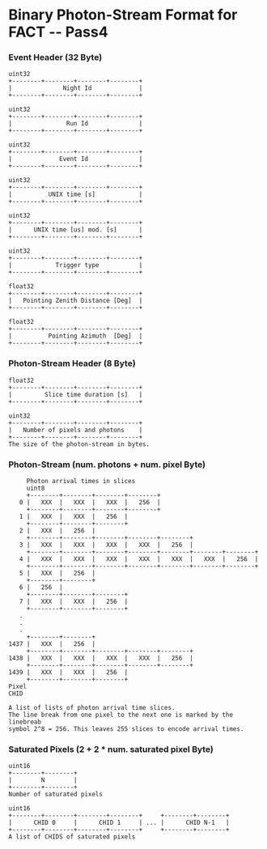 # Binary Photon-Stream Format for FACT -- Pass4


### Event Header (32 Byte)
    
    uint32
    +--------+--------+--------+--------+
    |              Night Id             |
    +--------+--------+--------+--------+

    uint32
    +--------+--------+--------+--------+
    |               Run Id              |
    +--------+--------+--------+--------+
    
    uint32
    +--------+--------+--------+--------+
    |             Event Id              |
    +--------+--------+--------+--------+
    
    uint32
    +--------+--------+--------+--------+
    |          UNIX time [s]            |
    +--------+--------+--------+--------+

    uint32
    +--------+--------+--------+--------+
    |      UNIX time [us] mod. [s]      |
    +--------+--------+--------+--------+
    
    uint32
    +--------+--------+--------+--------+
    |            Trigger type           |
    +--------+--------+--------+--------+
    
    float32
    +--------+--------+--------+--------+
    |   Pointing Zenith Distance [Deg]  |
    +--------+--------+--------+--------+
    
    float32
    +--------+--------+--------+--------+
    |          Pointing Azimuth  [Deg]  |
    +--------+--------+--------+--------+
    
    
### Photon-Stream Header (8 Byte)
    
    float32
    +--------+--------+--------+--------+
    |         Slice time duration [s]   |
    +--------+--------+--------+--------+

    uint32
    +--------+--------+--------+--------+
    |   Number of pixels and photons    |
    +--------+--------+--------+--------+
    The size of the photon-stream in bytes.


### Photon-Stream (num. photons + num. pixel Byte)

         Photon arrival times in slices
         uint8 
         +--------+--------+--------+--------+
       0 |   XXX  |   XXX  |   XXX  |   256  |
         +--------+--------+--------+--------+   
       1 |   XXX  |   XXX  |   256  |
         +--------+--------+--------+ 
       2 |   XXX  |   256  |
         +--------+--------+--------+--------+--------+
       3 |   XXX  |   XXX  |   XXX  |   XXX  |   256  |
         +--------+--------+--------+--------+--------+--------+--------+ 
       4 |   XXX  |   XXX  |   XXX  |   XXX  |   XXX  |   XXX  |   256  |
         +--------+--------+--------+--------+--------+--------+--------+   
       5 |   XXX  |   256  |
         +--------+--------+
       6 |   256  |
         +--------+--------+--------+
       7 |   XXX  |   XXX  |   256  |
         +--------+--------+--------+
       .
       .
       .
         +--------+--------+
    1437 |   XXX  |   256  |
         +--------+--------+--------+--------+--------+
    1438 |   XXX  |   XXX  |   XXX  |   XXX  |   256  |
         +--------+--------+--------+--------+--------+
    1439 |   XXX  |   XXX  |   256  |
         +--------+--------+--------+
    Pixel
    CHID

    A list of lists of photon arrival time slices.
    The line break from one pixel to the next one is marked by the linebreab 
    symbol 2^8 = 256. This leaves 255 slices to encode arrival times.

### Saturated Pixels (2 + 2 * num. saturated pixel Byte)
   
    uint16
    +--------+--------+
    |        N        |
    +--------+--------+
    Number of saturated pixels

    uint16
    +--------+--------+--------+--------+     +--------+--------+
    |      CHID 0     |      CHID 1     | ... |      CHID N-1   |
    +--------+--------+--------+--------+     +--------+--------+
    A list of CHIDS of saturated pixels